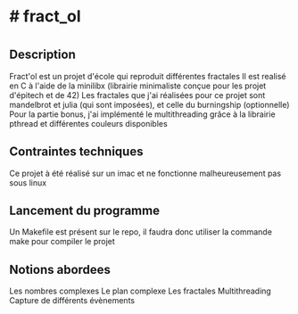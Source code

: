 <h1># fract_ol<h1>

<h2>Description</h2>
Fract'ol est un projet d'école qui reproduit différentes fractales
Il est realisé en C à l'aide de la minilibx (librairie minimaliste conçue pour les projet d'épitech et de 42)
Les fractales que j'ai réalisées pour ce projet sont mandelbrot et julia (qui sont imposées), et celle du burningship (optionnelle)
Pour la partie bonus, j'ai implémenté le multithreading grâce à la librairie pthread et différentes couleurs disponibles

<h2>Contraintes techniques</h2>
Ce projet à été réalisé sur un imac et ne fonctionne malheureusement pas sous linux

<h2>Lancement du programme</h2>
Un Makefile est présent sur le repo, il faudra donc utiliser la commande make pour compiler le projet

<h2>Notions abordees</h2>
Les nombres complexes
Le plan complexe
Les fractales
Multithreading
Capture de différents évènements
